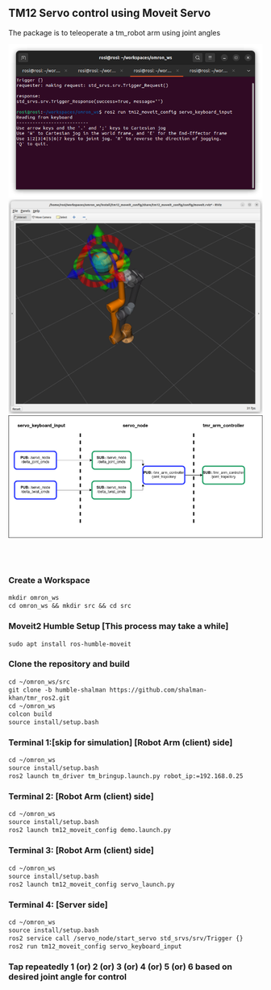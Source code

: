 ## TM12 Servo control using Moveit Servo

The package is to teleoperate a tm_robot arm using joint angles

![servo_input](https://github.com/shalman-khan/tmr_ros2/blob/humble-shalman/figures/Keyboard_control.png)
![moveit_config](https://github.com/shalman-khan/tmr_ros2/blob/humble-shalman/figures/moveit_servo.png)
![arch](https://github.com/shalman-khan/tmr_ros2/blob/humble-shalman/figures/arch_int_network_servo.drawio.png)


<br>

<br>

### Create a Workspace 

```
mkdir omron_ws
cd omron_ws && mkdir src && cd src
```

### Moveit2 Humble Setup [This process may take a while]

```
sudo apt install ros-humble-moveit 
```

### Clone the repository and build

```
cd ~/omron_ws/src
git clone -b humble-shalman https://github.com/shalman-khan/tmr_ros2.git
cd ~/omron_ws
colcon build
source install/setup.bash
```

### Terminal 1:[skip for simulation] [Robot Arm (client) side]
```
cd ~/omron_ws
source install/setup.bash
ros2 launch tm_driver tm_bringup.launch.py robot_ip:=192.168.0.25
```

### Terminal 2: [Robot Arm (client) side]
```
cd ~/omron_ws
source install/setup.bash
ros2 launch tm12_moveit_config demo.launch.py

```

### Terminal 3: [Robot Arm (client) side]
```
cd ~/omron_ws
source install/setup.bash
ros2 launch tm12_moveit_config servo_launch.py
```


### Terminal 4: [Server side]
```
cd ~/omron_ws
source install/setup.bash
ros2 service call /servo_node/start_servo std_srvs/srv/Trigger {}
ros2 run tm12_moveit_config servo_keyboard_input 
```

### Tap repeatedly  1 (or) 2 (or) 3 (or) 4 (or) 5 (or) 6 based on desired joint angle for control
